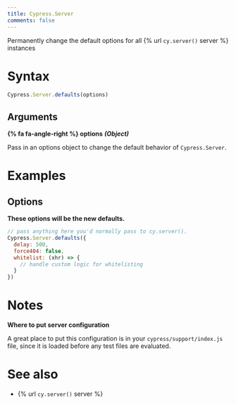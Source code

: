 ```yaml
---
title: Cypress.Server
comments: false
---
```


Permanently change the default options for all {% url `cy.server()` server %} instances

# Syntax

```javascript
Cypress.Server.defaults(options)
```

## Arguments

**{% fa fa-angle-right %} options**  ***(Object)***

Pass in an options object to change the default behavior of `Cypress.Server`.

# Examples

## Options

**These options will be the new defaults.**

```javascript
// pass anything here you'd normally pass to cy.server().
Cypress.Server.defaults({
  delay: 500,
  force404: false,
  whitelist: (xhr) => {
    // handle custom logic for whitelisting
  }
})
```

# Notes

**Where to put server configuration**

A great place to put this configuration is in your `cypress/support/index.js` file, since it is loaded before any test files are evaluated.

# See also

- {% url `cy.server()` server %}
